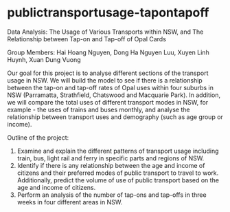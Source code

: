 # publictransportusage-tapontapoff
Data Analysis: The Usage of Various Transports within NSW, and The Relationship between Tap-on and Tap-off of Opal Cards

Group Members: Hai Hoang Nguyen, Dong Ha Nguyen Luu, Xuyen Linh Huynh, Xuan Dung Vuong

Our goal for this project is to analyse different sections of the transport usage in NSW. We will build the model to see if there is a relationship between the tap-on and tap-off rates of Opal uses within four suburbs in NSW (Parramatta, Strathfield, Chatswood and Macquarie Park). In addition, we will compare the total uses of different transport modes in NSW, for example - the uses of trains and buses monthly, and analyse the relationship between transport uses and demography (such as age group or income).

Outline of the project:  

1.	Examine and explain the different patterns of transport usage including train, bus, light rail and ferry in specific parts and regions of NSW.
2.	Identify if there is any relationship between the age and income of citizens and their preferred modes of public transport to travel to work. Additionally, predict the volume of use of public transport based on the age and income of citizens.
3.	Perform an analysis of the number of tap-ons and tap-offs in three weeks in four different areas in NSW.

